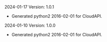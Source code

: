 2024-01-17 Version: 1.0.1
- Generated python2 2016-02-01 for CloudAPI.

2024-01-10 Version: 1.0.0
- Generated python2 2016-02-01 for CloudAPI.

